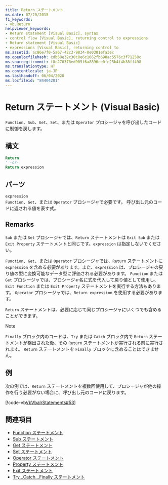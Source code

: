 ```yaml
---
title: Return ステートメント
ms.date: 07/20/2015
f1_keywords:
- vb.Return
helpviewer_keywords:
- Return statement [Visual Basic], syntax
- control flow [Visual Basic], returning control to expressions
- Return statement [Visual Basic]
- expressions [Visual Basic], returning control to
ms.assetid: ac86e7f0-5a67-42c3-9834-0e0381efa3ec
ms.openlocfilehash: cdb58e32c30c8e6c1662fb698ac5576c3f71258c
ms.sourcegitcommit: f8c270376ed905f6a8896ce0fe25b4f4b38ff498
ms.translationtype: HT
ms.contentlocale: ja-JP
ms.lasthandoff: 06/04/2020
ms.locfileid: "84404201"
---
```

# <a name="return-statement-visual-basic"></a>Return ステートメント (Visual Basic)
`Function`、`Sub`、`Get`、`Set`、または `Operator` プロシージャを呼び出したコードに制御を戻します。  
  
## <a name="syntax"></a>構文  
  
```vb  
Return  
' -or-  
Return expression  
```  
  
## <a name="part"></a>パーツ  
 `expression`  
 `Function`、`Get`、または `Operator` プロシージャで必要です。 呼び出し元のコードに返される値を表す式。  
  
## <a name="remarks"></a>Remarks  
 `Sub` または `Set` プロシージャでは、`Return` ステートメントは `Exit Sub` または `Exit Property` ステートメントと同じです。`expression` は指定しないでください。  
  
 `Function`、`Get`、または `Operator` プロシージャでは、`Return` ステートメントに `expression` を含める必要があります。また、`expression` は、プロシージャの戻り値の型に変換可能なデータ型に評価される必要があります。 `Function` または `Get` プロシージャでは、プロシージャ名に式を代入して戻り値として使用し、`Exit Function` または `Exit Property` ステートメントを実行する方法もあります。 `Operator` プロシージャでは、`Return expression` を使用する必要があります。  
  
 `Return` ステートメントは、必要に応じて同じプロシージャにいくつでも含めることができます。  
  
> [!NOTE]
> `Finally` ブロック内のコードは、`Try` または `Catch` ブロック内で `Return` ステートメントが検出された後、その `Return` ステートメントが実行される前に実行されます。 `Return` ステートメントを `Finally` ブロックに含めることはできません。  
  
## <a name="example"></a>例  
 次の例では、`Return` ステートメントを複数回使用して、プロシージャが他の操作を行う必要がない場合に、呼び出し元のコードに戻ります。  
  
 [!code-vb[VbVbalrStatements#53](~/samples/snippets/visualbasic/VS_Snippets_VBCSharp/VbVbalrStatements/VB/Class1.vb#53)]  
  
## <a name="see-also"></a>関連項目

- [Function ステートメント](function-statement.md)
- [Sub ステートメント](sub-statement.md)
- [Get ステートメント](get-statement.md)
- [Set ステートメント](set-statement.md)
- [Operator ステートメント](operator-statement.md)
- [Property ステートメント](property-statement.md)
- [Exit ステートメント](exit-statement.md)
- [Try...Catch...Finally ステートメント](try-catch-finally-statement.md)

